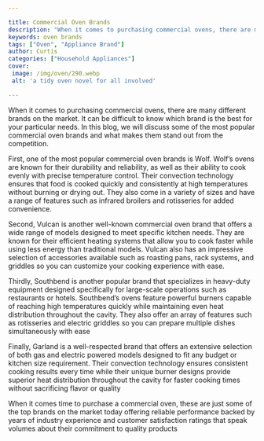 ```yaml
---

title: Commercial Oven Brands
description: "When it comes to purchasing commercial ovens, there are many different brands on the market. It can be difficult to know which bra...you wont regret reading on"
keywords: oven brands
tags: ["Oven", "Appliance Brand"]
author: Curtis
categories: ["Household Appliances"]
cover: 
 image: /img/oven/290.webp
 alt: 'a tidy oven novel for all involved'

---
```


When it comes to purchasing commercial ovens, there are many different brands on the market. It can be difficult to know which brand is the best for your particular needs. In this blog, we will discuss some of the most popular commercial oven brands and what makes them stand out from the competition.

First, one of the most popular commercial oven brands is Wolf. Wolf’s ovens are known for their durability and reliability, as well as their ability to cook evenly with precise temperature control. Their convection technology ensures that food is cooked quickly and consistently at high temperatures without burning or drying out. They also come in a variety of sizes and have a range of features such as infrared broilers and rotisseries for added convenience.

Second, Vulcan is another well-known commercial oven brand that offers a wide range of models designed to meet specific kitchen needs. They are known for their efficient heating systems that allow you to cook faster while using less energy than traditional models. Vulcan also has an impressive selection of accessories available such as roasting pans, rack systems, and griddles so you can customize your cooking experience with ease. 

Thirdly, Southbend is another popular brand that specializes in heavy-duty equipment designed specifically for large-scale operations such as restaurants or hotels. Southbend’s ovens feature powerful burners capable of reaching high temperatures quickly while maintaining even heat distribution throughout the cavity. They also offer an array of features such as rotisseries and electric griddles so you can prepare multiple dishes simultaneously with ease 

Finally, Garland is a well-respected brand that offers an extensive selection of both gas and electric powered models designed to fit any budget or kitchen size requirement. Their convection technology ensures consistent cooking results every time while their unique burner designs provide superior heat distribution throughout the cavity for faster cooking times without sacrificing flavor or quality 

When it comes time to purchase a commercial oven, these are just some of the top brands on the market today offering reliable performance backed by years of industry experience and customer satisfaction ratings that speak volumes about their commitment to quality products
